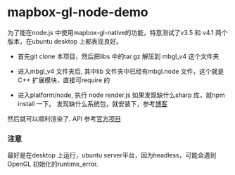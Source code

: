 # mapbox-gl-node-demo

为了能在node.js 中使用mapbox-gl-native的功能，特意测试了v3.5 和 v4.1 两个版本，在ubuntu desktop 上都表现良好。

- 首先git clone 本项目，然后把libs 中的tar.gz 解压到 mbgl_v4 这个文件夹

- 进入mbgl_v4 文件夹后, 其中lib 文件夹中已经有mbgl.node 文件，这个就是C++ 扩展模块，直接可require 的

- 进入platform/node, 执行 node render.js 如果发现缺什么sharp 库，就npm install 一下。 发现缺什么系统包，就安装下，参考[博客](https://www.jianshu.com/p/a92ce8649368)

然后就可以顺利渲染了.  API 参考[官方项目](https://github.com/mapbox/mapbox-gl-native/tree/master/platform/node)

### 注意

最好是在desktop 上运行，ubuntu server平台，因为headless，可能会遇到 OpenGL 初始化的runtime_error.
